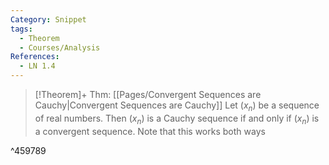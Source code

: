 ```yaml
---
Category: Snippet
tags:
  - Theorem
  - Courses/Analysis
References:
  - LN 1.4
---
```

> [!Theorem]+ Thm: [[Pages/Convergent Sequences are Cauchy|Convergent Sequences are Cauchy]]
> Let $(x_{n})$ be a sequence of real numbers. Then $(x_{n})$ is a Cauchy sequence if and only if $(x_{n})$ is a convergent sequence.
> Note that this works both ways

^459789

